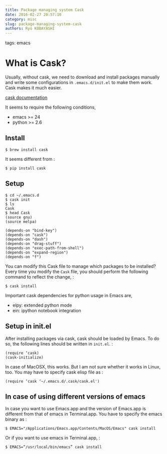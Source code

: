 ```yaml
---
title: Package managing system Cask
date: 2016-02-27 20:57:10
category: misc
slug: package-managing-system-cask
authors: Ryo KOBAYASHI
---
```


tags: emacs
# What is Cask?

Usually, without cask, we need to download and install packages manually
and write some configurations in `.emacs.d/init.el` to make them work.
Cask makes it much easier.

[cask documentation](http://cask.readthedocs.org/en/latest/)

It seems to require the following conditions,

-   emacs \>= 24
-   python \>= 2.6

## Install

    $ brew install cask

It seems different from :

    $ pip install cask

## Setup

    $ cd ~/.emacs.d
    $ cask init
    $ ls
    Cask
    $ head Cask
    (source gnu)
    (source melpa)

    (depends-on "bind-key")
    (depends-on "cask")
    (depends-on "dash")
    (depends-on "drag-stuff")
    (depends-on "exec-path-from-shell")
    (depends-on "expand-region")
    (depends-on "f")

You can modify this Cask file to manage which packages to be installed?
Every time you modify the `Cask` file, you should perform the following
command to reflect the change, :

    $ cask install

Important cask dependencies for python usage in Emacs are,

-   elpy: extended python mode
-   ein: ipython notebook integration

## Setup in init.el

After installing packages via cask, cask should be loaded by Emacs. To
do so, the following lines should be written in `init.el`. :

    (require ‘cask)
    (cask-initialize)

In case of MacOSX, this works. But I am not sure whether it works in
Linux, too. You may have to specify cask elisp file as :

    (require ‘cask ‘~/.emacs.d/.cask/cask.el')

## In case of using different versions of emacs

In case you want to use Emacs.app and the version of Emacs.app is
different from that of emacs in Terminal.app. You have to specify the
emacs binary as :

    $ EMACS="/Applications/Emacs.app/Contents/MacOS/Emacs" cask install

Or if you want to use emacs in Terminal.app, :

    $ EMACS=“/usr/local/bin/emacs” cask install
